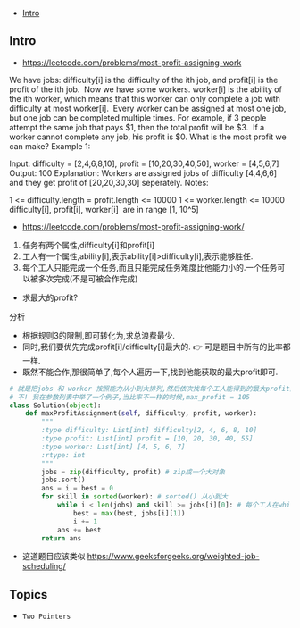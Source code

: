 - [Intro](#intro)

## Intro

- https://leetcode.com/problems/most-profit-assigning-work

We have jobs: difficulty[i] is the difficulty of the ith job, and profit[i] is the profit of the ith job. 
Now we have some workers. worker[i] is the ability of the ith worker, which means that this worker can only complete a job with difficulty at most worker[i]. 
Every worker can be assigned at most one job, but one job can be completed multiple times.
For example, if 3 people attempt the same job that pays $1, then the total profit will be $3.  If a worker cannot complete any job, his profit is $0.
What is the most profit we can make?
Example 1:

Input: difficulty = [2,4,6,8,10], profit = [10,20,30,40,50], worker = [4,5,6,7]
Output: 100 
Explanation: Workers are assigned jobs of difficulty [4,4,6,6] and they get profit of [20,20,30,30] seperately.
Notes:

1 <= difficulty.length = profit.length <= 10000
1 <= worker.length <= 10000
difficulty[i], profit[i], worker[i]  are in range [1, 10^5]


- https://leetcode.com/problems/most-profit-assigning-work/
1. 任务有两个属性,difficulty[i]和profit[i]
2. 工人有一个属性,ability[i],表示ability[i]>difficulty[i],表示能够胜任.
3. 每个工人只能完成一个任务,而且只能完成任务难度比他能力小的.一个任务可以被多次完成(不是可被合作完成)
- 求最大的profit?

分析
- 根据规则3的限制,即可转化为,求总浪费最少.
- 同时,我们要优先完成profit[i]/difficulty[i]最大的. 👉 可是题目中所有的比率都一样.
- 既然不能合作,那很简单了,每个人遍历一下,找到他能获取的最大profit即可.



```py
# 就是把jobs 和 worker 按照能力从小到大排列,然后依次找每个工人能得到的最大profit而已,这样就能最优了?
# 不! 我在参数列表中举了一个例子,当比率不一样的时候,max_profit = 105
class Solution(object):
    def maxProfitAssignment(self, difficulty, profit, worker):
        """
        :type difficulty: List[int] difficulty[2, 4, 6, 8, 10]
        :type profit: List[int] profit = [10, 20, 30, 40, 55]
        :type worker: List[int] [4, 5, 6, 7]
        :rtype: int
        """
        jobs = zip(difficulty, profit) # zip成一个大对象
        jobs.sort()
        ans = i = best = 0
        for skill in sorted(worker): # sorted() 从小到大
            while i < len(jobs) and skill >= jobs[i][0]: # 每个工人在while中找到他能获取的max_profit
                best = max(best, jobs[i][1])
                i += 1
            ans += best
        return ans
```



- 这道题目应该类似 https://www.geeksforgeeks.org/weighted-job-scheduling/




## Topics

- `Two Pointers`


